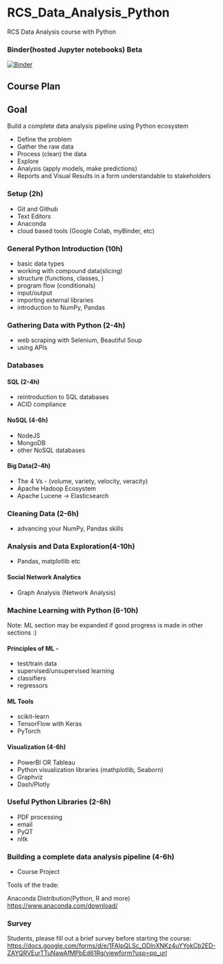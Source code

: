 # RCS_Data_Analysis_Python
RCS Data Analysis course with Python

### Binder(hosted Jupyter notebooks) Beta
[![Binder](https://mybinder.org/badge.svg)](https://mybinder.org/v2/gh/ValRCS/RCS_Data_Analysis_Python/master)

## Course Plan

## Goal
Build a complete data analysis pipeline using Python ecosystem

* Define the problem
* Gather the raw data
* Process (clean) the data
* Explore
* Analysis (apply models, make predictions)
* Reports and Visual Results in a form understandable to stakeholders

### Setup (2h)
* Git and Github
* Text Editors
* Anaconda 
* cloud based tools (Google Colab, myBinder, etc)

### General Python Introduction (10h)
* basic data types 
* working with compound data(slicing)
* structure (functions, classes, )
* program flow (conditionals)
* input/output
* importing external libraries
* introduction to NumPy, Pandas

### Gathering Data with Python (2-4h)
* web scraping with Selenium, Beautiful Soup
* using APIs

### Databases
#### SQL (2-4h)
* reintroduction to SQL databases
* ACID compliance

#### NoSQL (4-6h)
* NodeJS
* MongoDB
* other NoSQL databases

#### Big Data(2-4h)
* The 4 Vs - (volume, variety, velocity, veracity)
* Apache Hadoop Ecosystem
* Apache Lucene -> Elasticsearch

### Cleaning Data (2-6h)
* advancing your NumPy, Pandas skills

### Analysis and Data Exploration(4-10h)
* Pandas, matplotlib etc

#### Social Network Analytics
* Graph Analysis (Network Analysis)

### Machine Learning with Python (6-10h)
Note: ML section may be expanded if good progress is made in other sections :)
#### Principles of ML -
* test/train data
* supervised/unsupervised learning
* classifiers
* regressors

#### ML Tools
* scikit-learn
* TensorFlow with Keras
* PyTorch


#### Visualization (4-6h)
* PowerBI OR Tableau
* Python visualization libraries (mathplotlib, Seaborn)
* Graphviz
* Dash/Plotly

### Useful Python Libraries (2-6h)
* PDF processing
* email
* PyQT
* nltk

### Building a complete data analysis pipeline (4-6h)
* Course Project

Tools of the trade:

Anaconda Distribution(Python, R and more)
https://www.anaconda.com/download/

### Survey
Students, please fill out a brief survey before starting the course:
https://docs.google.com/forms/d/e/1FAIpQLSc_ODlnXNKz4uYYokCb2ED-ZAYQRVEurTTuNawAfMPbEd61Rg/viewform?usp=pp_url
